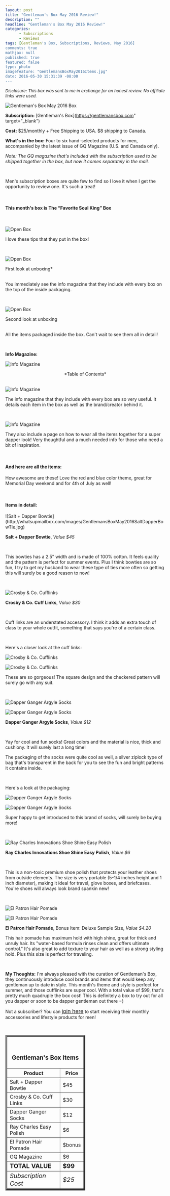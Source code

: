 ```yaml
---
layout: post
title: "Gentleman's Box May 2016 Review!"
description: ""
headline: "Gentleman's Box May 2016 Review!"
categories: 
      - Subscriptions
      - Reviews
tags: [Gentleman's Box, Subscriptions, Reviews, May 2016]
comments: true
mathjax: null
published: true
featured: false
type: photo
imagefeature: "GentlemansBoxMay2016Items.jpg"
date: 2016-05-30 15:31:39 -08:00
---
```


<i><font size="2">Disclosure: This box was sent to me in exchange for an honest review. No affiliate links were used.</font></i>

![Gentleman's Box May 2016 Box](http://whatsupmailbox.com/images/GentlemansBoxMay2016Box.jpg)

**Subscription:** [Gentleman's Box](https://gentlemansbox.com" target="_blank")

**Cost:** $25/monthly + Free Shipping to USA. $8 shipping to Canada.

**What's in the box:** Four to six hand-selected products for men, accompanied by the latest issue of GQ Magazine (U.S. and Canada only).

*Note: The GQ magazine that's included with the subscription used to be shipped together in the box, but now it comes separately in the mail.*

<br>

Men's subscription boxes are quite few to find so I love it when I get the opportunity to review one. It's such a treat!

<br>

<H4>This month's box is The “Favorite Soul King” Box</H4>

<br>


![Open Box](http://whatsupmailbox.com/images/GentlemansBoxMay2016OpenBox2.jpg)

I love these tips that they put in the box!

<br>

![Open Box](http://whatsupmailbox.com/images/GentlemansBoxMay2016OpenBox.jpg)

<figcaption>First look at unboxing*</figcaption>

<br>

You immediately see the info magazine that they include with every box on the top of the inside packaging.

<br>

![Open Box](http://whatsupmailbox.com/images/GentlemansBoxMay2016OpenBox3.jpg)

<figcaption>Second look at unboxing</figcaption>

<br>

All the items packaged inside the box. Can't wait to see them all in detail!

<br>

<p><b>Info Magazine:</b></p>

![Info Magazine](http://whatsupmailbox.com/images/GentlemansBoxMay2016Info.jpg)
<center>*Table of Contents*</center>

<br>

![Info Magazine](http://whatsupmailbox.com/images/GentlemansBoxMay2016Info2.jpg)

The info magazine that they include with every box are so very useful. It details each item in the box as well as the brand/creator behind it.

<br>

![Info Magazine](http://whatsupmailbox.com/images/GentlemansBoxMay2016Info3.jpg)

They also include a page on how to wear all the items together for a super dapper look! Very thoughtful and a much needed info for those who need a bit of inspiration.

<br>

<H4>And here are all the items:</H4
![Gentleman's Box May 2016 Items](http://whatsupmailbox.com/images/GentlemansBoxMay2016Items.jpg)

How awesome are these! Love the red and blue color theme, great for Memorial Day weekend and for 4th of July as well!

<br>

<H4>Items in detail:</H4>
![Salt + Dapper Bowtie](http://whatsupmailbox.com/images/GentlemansBoxMay2016SaltDapperBowTie.jpg)

**Salt + Dapper Bowtie**, *Value $45*

<br>

This bowties has a 2.5" width and is made of 100% cotton. It feels quality and the pattern is perfect for summer events. Plus I think bowties are so fun, I try to get my husband to wear these type of ties more often so getting this will surely be a good reason to now!

<br>


![Crosby & Co. Cufflinks](http://whatsupmailbox.com/images/GentlemansBoxMay2016CrosbyCoCuffLinks.jpg)

**Crosby & Co. Cuff Links**, *Value $30*

<br>

Cuff links are an understated accessory. I think it adds an extra touch of class to your whole outfit, something that says you're of a certain class.

<br>

Here's a closer look at the cuff links:

![Crosby & Co. Cufflinks](http://whatsupmailbox.com/images/GentlemansBoxMay2016CrosbyCoCuffLinks2.jpg)

![Crosby & Co. Cufflinks](http://whatsupmailbox.com/images/GentlemansBoxMay2016CrosbyCoCuffLinks3.jpg)

These are so gorgeous! The square design and the checkered pattern will surely go with any suit.

<br>


![Dapper Ganger Argyle Socks](http://whatsupmailbox.com/images/GentlemansBoxMay2016DapperGangerFunSocks3.jpg)

![Dapper Ganger Argyle Socks](http://whatsupmailbox.com/images/GentlemansBoxMay2016DapperGangerFunSocks4.jpg)

**Dapper Ganger Argyle Socks**, *Value $12*

<br>

Yay for cool and fun socks! Great colors and the material is nice, thick and cushiony. It will surely last a long time!

The packaging of the socks were quite cool as well, a silver ziplock type of bag that's transparent in the back for you to see the fun and bright patterns it contains inside.

<br>

Here's a look at the packaging:

![Dapper Ganger Argyle Socks](http://whatsupmailbox.com/images/GentlemansBoxMay2016DapperGangerFunSocks.jpg)

![Dapper Ganger Argyle Socks](http://whatsupmailbox.com/images/GentlemansBoxMay2016DapperGangerFunSocks2.jpg)

Super happy to get introduced to this brand of socks, will surely be buying more!

<br>

![Ray Charles Innovations Shoe Shine Easy Polish](http://whatsupmailbox.com/images/GentlemansBoxMay2016RayCharlesShoePolish.jpg)

**Ray Charles Innovations Shoe Shine Easy Polish**, *Value $6*

<br>

This is a non-toxic premium shoe polish that protects your leather shoes from outside elements. The size is very portable (5-1/4 inches height and 1 inch diameter), making it ideal for travel, glove boxes, and briefcases. You're shoes will always look brand spankin new!

<br>

![El Patron Hair Pomade](http://whatsupmailbox.com/images/GentlemansBoxMay2016ElPatronHairPomade.jpg)

![El Patron Hair Pomade](http://whatsupmailbox.com/images/GentlemansBoxMay2016ElPatronHairPomade2.jpg)

**El Patron Hair Pomade**, Bonus Item: Deluxe Sample Size, *Value $4.20*

This hair pomade has maximum hold with high shine, great for thick and unruly hair. Its "water-based formula rinses clean and offers ultimate control." It's also great to add texture to your hair as well as a strong styling hold. Plus this size is perfect for traveling.

<br>


<i class="icon-exclamation-sign"></i> **My Thoughts:** I'm always pleased with the curation of Gentleman's Box, they continuously introduce cool brands and items that would keep any gentleman up to date in style. This month's theme and style is perfect for summer, and those cufflinks are super cool. With a total value of $99, that's pretty much quadruple the box cost! This is definitely a box to try out for all you dapper or soon to be dapper gentleman out there =)

Not a subscriber? You can <a href="https://gentlemansbox.com"><big>join here</big></a> to start receiving their monthly accessories and lifestyle products for men!

<br>

<TABLE  BORDER="5" style="width:50%">
   <TR>
      <TH COLSPAN="2">
         <H3><BR><center>Gentleman's Box Items</center></H3>
      </TH>
   </TR>
      <TH>Product</TH>
      <TH>Price</TH>
  <TR>
      <TD>Salt + Dapper Bowtie </TD>
      <TD>$45</TD>
   </TR>
   <TR>
      <TD>Crosby & Co. Cuff Links</TD>
      <TD>$30</TD>
   </TR>
  <TR>
      <TD>Dapper Ganger Socks</TD>
      <TD>$12</TD>
   </TR>
   <TR>
      <TD>Ray Charles Easy Polish</TD>
      <TD>$6</TD>
   </TR>
   <TR>
      <TD>El Patron Hair Pomade</TD>
      <TD>$bonus</TD>
   </TR>
   <TR>
      <TD>GQ Magazine</TD>
      <TD>$6</TD>
   </TR>
   <TR>
      <TD><b><big>TOTAL VALUE</big></b></TD>
      <TD><b><big>$99</big></b></TD>
   </TR>
   <TR>
      <TD><i><big>Subscription Cost</big></i></TD>
      <TD><i><big>$25</big></i></TD>
   </TR>
</TABLE>
